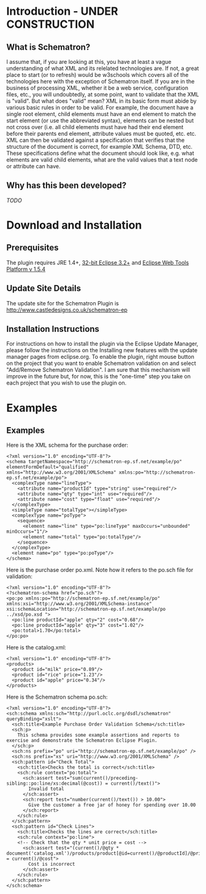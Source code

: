 Introduction - UNDER CONSTRUCTION
=================================

What is Schematron?
-------------------

I assume that, if you are looking at this, you have at least a vague understanding of what XML and its relelated technologies are. If not, a great place to start (or to refresh) would be w3schools which covers all of the technologies here with the exception of Schematron itself.
If you are in the business of processing XML, whether it be a web service, configuration files, etc., you will undoubtedly, at some point, want to validate that the XML is "valid". But what does "valid" mean?
XML in its basic form must abide by various basic rules in order to be valid. For example, the document have a single root element, child elements must have an end element to match the start element (or use the abbreviated <xxx> syntax), elements can be nested but not cross over (i.e. all child elements must have had their end element before their parents end element, attribute values must be quoted, etc. etc.
XML can then be validated against a specification that verifies that the structure of the document is correct, for example XML Schema, DTD, etc. These specifications define what the document should look like, e.g. what elements are valid child elements, what are the valid values that a text node or attribute can have.

Why has this been developed?
----------------------------
*TODO*

Download and Installation
=========================

Prerequisites
-------------
The plugin requires JRE 1.4+, <a href="http://www.eclipse.org/downloads/">32-bit Eclipse 3.2+</a> and <a href="http://download.eclipse.org/webtools/downloads/">Eclipse Web Tools Platform v 1.5.4</a>

Update Site Details
-------------------
The update site for the Schematron Plugin is <a href="http://www.castledesigns.co.uk/schematron-ep">http://www.castledesigns.co.uk/schematron-ep</a>

Installation Instructions
-------------------------
For instructions on how to install the plugin via the Eclipse Update Manager, please follow the instructions on the Installing new features with the update manager pages from eclipse.org.
To enable the plugin, right mouse button on the project that you want to enable Schematron validation on and select "Add/Remove Schematron Validation". I am sure that this mechanism will improve in the future but, for now, this is the "one-time" step you take on each project that you wish to use the plugin on.


Examples
========

Examples
--------
Here is the XML schema for the purchase order:

    <?xml version="1.0" encoding="UTF-8"?>
    <schema targetNamespace="http://schematron-ep.sf.net/example/po" elementFormDefault="qualified" xmlns="http://www.w3.org/2001/XMLSchema" xmlns:po="http://schematron-ep.sf.net/example/po">
      <complexType name="lineType">
        <attribute name="productId" type="string" use="required"/>
        <attribute name="qty" type="int" use="required"/>
        <attribute name="cost" type="float" use="required"/>
      </complexType>
      <simpleType name="totalType"></simpleType>
      <complexType name="poType">
        <sequence>
          <element name="line" type="po:lineType" maxOccurs="unbounded" minOccurs="1"/>
          <element name="total" type="po:totalType"/>
        </sequence>
      </complexType>
      <element name="po" type="po:poType"/>
    </schema>

Here is the purchase order po.xml. Note how it refers to the po.sch file for validation:

    <?xml version="1.0" encoding="UTF-8"?>
    <?schematron-schema href="po.sch"?>
    <po:po xmlns:po="http://schematron-ep.sf.net/example/po" xmlns:xsi="http://www.w3.org/2001/XMLSchema-instance" xsi:schemaLocation="http://schematron-ep.sf.net/example/po ../xsd/po.xsd ">
      <po:line productId="apple" qty="2" cost="0.68"/> 
      <po:line productId="apple" qty="3" cost="1.02"/>
      <po:total>1.70</po:total>
    </po:po>

Here is the catalog.xml:

    <?xml version="1.0" encoding="UTF-8"?>
    <products>
      <product id="milk" price="0.89"/>
      <product id="rice" price="1.23"/>
      <product id="apple" price="0.34"/>
    </products>

Here is the Schematron schema po.sch:
    
    <?xml version="1.0" encoding="UTF-8"?>
    <sch:schema xmlns:sch="http://purl.oclc.org/dsdl/schematron" queryBinding="xslt">
      <sch:title>Example Purchase Order Validation Schema</sch:title>
      <sch:p>
        This schema provides some example assertions and reports to exercise and demonstrate the Schematron Eclipse Plugin.
      </sch:p>
      <sch:ns prefix="po" uri="http://schematron-ep.sf.net/example/po" />
      <sch:ns prefix="xs" uri="http://www.w3.org/2001/XMLSchema" /> 
      <sch:pattern id="Check Total">
        <sch:title>Checks the total is correct</sch:title>
        <sch:rule context="po:total">
          <sch:assert test="sum(current()/preceding-sibling::po:line/xs:decimal(@cost)) = current()/text()">
            Invalid total
          </sch:assert>
          <sch:report test="number(current()/text()) > 10.00">
            Give the customer a free jar of honey for spending over 10.00
          </sch:report>
        </sch:rule>
      </sch:pattern>
      <sch:pattern id="Check Lines">
        <sch:title>Checks the lines are correct</sch:title>
        <sch:rule context="po:line">
        <!-- Check that the qty * unit price = cost -->
          <sch:assert test="(current()/@qty * document('catalog.xml')/products/product[@id=current()/@productId]/@price) = current()/@cost">
            Cost is incorrect
          </sch:assert>
        </sch:rule>
      </sch:pattern>
    </sch:schema>